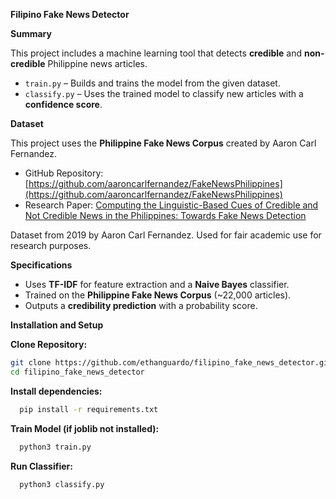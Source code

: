 **Filipino Fake News Detector**

**Summary**

This project includes a machine learning tool that detects **credible** and **non-credible** Philippine news articles.  
- `train.py` – Builds and trains the model from the given dataset.  
- `classify.py` – Uses the trained model to classify new articles with a **confidence score**.

**Dataset**

This project uses the **Philippine Fake News Corpus** created by Aaron Carl Fernandez.

- GitHub Repository: [https://github.com/aaroncarlfernandez/FakeNewsPhilippines](https://github.com/aaroncarlfernandez/FakeNewsPhilippines)
- Research Paper: [Computing the Linguistic-Based Cues of Credible and Not Credible News in the Philippines: Towards Fake News Detection](https://www.researchgate.net/publication/334724915_Computing_the_Linguistic-Based_Cues_of_Credible_and_Not_Credible_News_in_the_Philippines_Towards_Fake_News_Detection)

Dataset from 2019 by Aaron Carl Fernandez. Used for fair academic use for research purposes.

**Specifications**
- Uses **TF-IDF** for feature extraction and a **Naive Bayes** classifier.
- Trained on the **Philippine Fake News Corpus** (~22,000 articles).
- Outputs a **credibility prediction** with a probability score.


**Installation and Setup**

**Clone Repository:**
```bash
git clone https://github.com/ethanguardo/filipino_fake_news_detector.git
cd filipino_fake_news_detector

```

**Install dependencies:**
```bash
  pip install -r requirements.txt
```

**Train Model (if joblib not installed):**
```bash
  python3 train.py
```


**Run Classifier:**
```bash
  python3 classify.py
```


